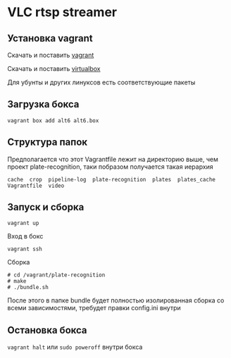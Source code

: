 # VLC rtsp streamer

## Установка vagrant

Скачать и поставить [vagrant](https://www.vagrantup.com/)

Скачать и поставить [virtualbox](https://www.virtualbox.org/)

Для убунты и других линуксов есть соответствующие пакеты

## Загрузка бокса

`vagrant box add alt6 alt6.box`

## Структура папок

Предполагается что этот Vagrantfile лежит на директорию выше, чем проект plate-recognition, таки побразом получается такая иерархия

```
cache  crop  pipeline-log  plate-recognition  plates  plates_cache  Vagrantfile  video
```

## Запуск и сборка
`vagrant up`

Вход в бокс

`vagrant ssh`

Сборка

```
# cd /vagrant/plate-recognition
# make
# ./bundle.sh
```

После этого в папке bundle будет полностью изолированная сборка со всеми зависимостями, требудет правки config.ini внутри

## Остановка бокса

`vagrant halt` или `sudo poweroff` внутри бокса
